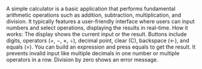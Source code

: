 A simple calculator is a basic application that performs fundamental arithmetic operations such as
addition, subtraction, multiplication, and division. It typically features a user-friendly interface where users
can input numbers and select operations, displaying the results in real-time.
How it works:
The display shows the current input or the result.
Buttons include digits, operators (+, −, ×, ÷), decimal point, clear (C), backspace (←), and equals (=).
You can build an expression and press equals to get the result.
It prevents invalid input like multiple decimals in one number or multiple operators in a row.
Division by zero shows an error message.
